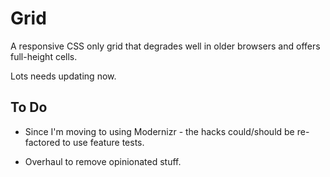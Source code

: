 Grid
====

A responsive CSS only grid that degrades well in older browsers and offers full-height cells.

Lots needs updating now.

To Do
-----

* Since I'm moving to using Modernizr - the hacks could/should be re-factored to use feature tests.

* Overhaul to remove opinionated stuff.